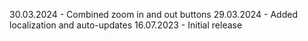 30.03.2024 - Combined zoom in and out buttons
29.03.2024 - Added localization and auto-updates
16.07.2023 - Initial release
